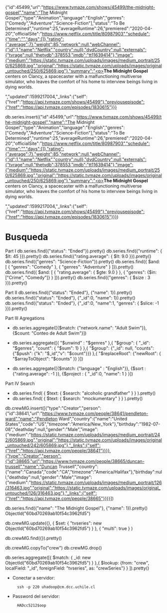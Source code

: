 {"id":45499,"url":"https://www.tvmaze.com/shows/45499/the-midnight-gospel","name":"The Midnight Gospel","type":"Animation","language":"English","genres":["Comedy","Adventure","Science-Fiction"],"status":"To Be Determined","runtime":25,"averageRuntime":26,"premiered":"2020-04-20","officialSite":"https://www.netflix.com/title/80987903","schedule":{"time":"","days":[]},"rating":{"average":7},"weight":85,"network":null,"webChannel":{"id":1,"name":"Netflix","country":null},"dvdCountry":null,"externals":{"tvrage":null,"thetvdb":378553,"imdb":"tt11639414"},"image":{"medium":"https://static.tvmaze.com/uploads/images/medium_portrait/250/625869.jpg","original":"https://static.tvmaze.com/uploads/images/original_untouched/250/625869.jpg"},"summary":"<p><b>The Midnight Gospel </b>centers on Clancy, a spacecaster with a malfunctioning multiverse simulator, who leaves the comfort of his home to interview beings living in dying worlds.</p>","updated":1599217004,"_links":{"self":{"href":"https://api.tvmaze.com/shows/45499"},"previousepisode":{"href":"https://api.tvmaze.com/episodes/1830615"}}}

db.series.insert({"id":45499,"url":"https://www.tvmaze.com/shows/45499/the-midnight-gospel","name":"The Midnight Gospel","type":"Animation","language":"English","genres":["Comedy","Adventure","Science-Fiction"],"status":"To Be Determined","runtime":25,"averageRuntime":26,"premiered":"2020-04-20","officialSite":"https://www.netflix.com/title/80987903","schedule":{"time":"","days":[]},"rating":{"average":7},"weight":85,"network":null,"webChannel":{"id":1,"name":"Netflix","country":null},"dvdCountry":null,"externals":{"tvrage":null,"thetvdb":378553,"imdb":"tt11639414"},"image":{"medium":"https://static.tvmaze.com/uploads/images/medium_portrait/250/625869.jpg","original":"https://static.tvmaze.com/uploads/images/original_untouched/250/625869.jpg"},"summary":"<p><b>The Midnight Gospel </b>centers on Clancy, a spacecaster with a malfunctioning multiverse simulator, who leaves the comfort of his home to interview beings living in dying worlds.</p>","updated":1599217004,"_links":{"self":{"href":"https://api.tvmaze.com/shows/45499"},"previousepisode":{"href":"https://api.tvmaze.com/episodes/1830615"}}})

# Busqueda
Part I
db.series.find({"status": "Ended"}).pretty()
db.series.find({"runtime": { $lt: 45 }}).pretty() 
db.series.find({"rating.average": { $lt: 9.0 }}).pretty()
db.series.find({"genres": "Science-Fiction"}).pretty()
db.series.find({ $and: [ { "genres": "Comedy" }, { "genres": "Adventure" } ]}).pretty()
db.series.find({ $and: [ { "rating.average": { $gte: 9.0 } }, { "genres": {$in: ["Crime", "Comedy"]} } ]}).pretty()
db.series.find({"genres": { $size : 3 }}).pretty()

Part II
db.series.find({"status": "Ended"}, {"name": 1}).pretty()
db.series.find({"status": "Ended"}, {"_id":0, "name": 1}).pretty()
db.series.find({"status": "Ended"}, {"_id":0, "name":1, "genres": { $slice: -1 }}).pretty()

Part III Agregations
- db.series.aggregate([{$match: {"network.name": "Adult Swim"}}, {$count: "Conteo de Adult Swim"}])

- db.series.aggregate([{ "$unwind" : "$genres" },{ "$group": { "_id": "$genres", "count": { "$sum": 1} } },{ "$group": {"_id": null,
"counts": {"$push": {"k": "$_id","v": "$count"}}} },{ "$replaceRoot": {"newRoot": { "$arrayToObject": "$counts" }} }])

- db.series.aggregate([{$match: {"language" : "English"}}, {$sort : {"rating.average": -1 }}, {$project : { "_id":0, "name": 1 } }])

Part IV Search

- db.series.find( { $text: { $search: "alcoholic grandfather" } } ).pretty()
- db.series.find( { $text: { $search: "mockumentary" } } ).pretty()


db.crewMG.insert([{"type":"Creator","person":{"id":38641,"url":"https://www.tvmaze.com/people/38641/pendleton-ward","name":"Pendleton Ward","country":{"name":"United States","code":"US","timezone":"America/New_York"},"birthday":"1982-07-08","deathday":null,"gender":"Male","image":{"medium":"https://static.tvmaze.com/uploads/images/medium_portrait/242/605869.jpg","original":"https://static.tvmaze.com/uploads/images/original_untouched/242/605869.jpg"},"_links":{"self":{"href":"https://api.tvmaze.com/people/38641"}}}},{"type":"Creator","person":{"id":38665,"url":"https://www.tvmaze.com/people/38665/duncan-trussell","name":"Duncan Trussell","country":{"name":"Canada","code":"CA","timezone":"America/Halifax"},"birthday":null,"deathday":null,"gender":"Male","image":{"medium":"https://static.tvmaze.com/uploads/images/medium_portrait/126/316463.jpg","original":"https://static.tvmaze.com/uploads/images/original_untouched/126/316463.jpg"},"_links":{"self":{"href":"https://api.tvmaze.com/people/38665"}}}}])

db.series.find({"name": "The Midnight Gospel"}, {"name": 1}).pretty()
ObjectId("60bd70269ab10f54c3962fd5")

db.crewMG.update({}, { $set: { "tvseries": new ObjectId("60bd70269ab10f54c3962fd5") } }, { "multi": true } )

db.crewMG.find({}).pretty()

db.crewMG.copyTo("crew")
db.crewMG.drop()

db.series.aggregate([{ $match: { _id: new ObjectId("60bd70269ab10f54c3962fd5") } },{ $lookup: {from: "crew", localField: "_id", foreignField: "tvseries", as: "crewSeries"} } ]).pretty()


- Conectar a servidor:
        
        ssh -p 220 uhadoop@cm.dcc.uchile.cl

- Password del servidor: 

        HADcc5212$oop